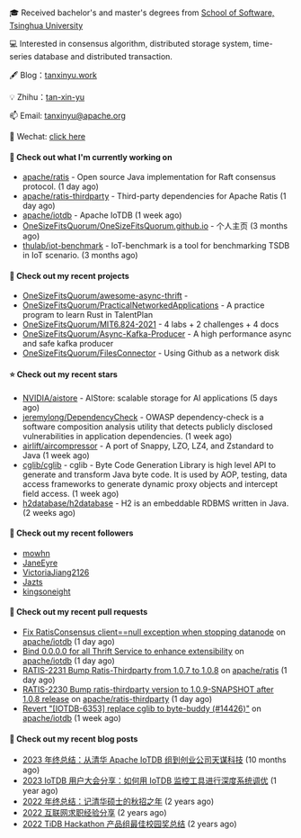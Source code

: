 🎓 Received bachelor's and master's degrees from [School of Software, Tsinghua University](https://www.thss.tsinghua.edu.cn/)

💻 Interested in consensus algorithm, distributed storage system, time-series database and distributed transaction.

🖋 Blog：[tanxinyu.work](https://tanxinyu.work)

💡 Zhihu：[tan-xin-yu](https://www.zhihu.com/people/tan-xin-yu-22)

📫 Email: [tanxinyu@apache.org](mailto:tanxinyu@apache.org)

💬 Wechat: [click here](https://github.com/LebronAl/LebronAl/issues/1)

#### 👷 Check out what I'm currently working on

- [apache/ratis](https://github.com/apache/ratis) - Open source Java implementation for Raft consensus protocol. (1 day ago)
- [apache/ratis-thirdparty](https://github.com/apache/ratis-thirdparty) - Third-party dependencies for Apache Ratis (1 day ago)
- [apache/iotdb](https://github.com/apache/iotdb) - Apache IoTDB (1 week ago)
- [OneSizeFitsQuorum/OneSizeFitsQuorum.github.io](https://github.com/OneSizeFitsQuorum/OneSizeFitsQuorum.github.io) - 个人主页 (3 months ago)
- [thulab/iot-benchmark](https://github.com/thulab/iot-benchmark) - IoT-benchmark is a tool for benchmarking TSDB in IoT scenario. (3 months ago)

#### 🌱 Check out my recent projects

- [OneSizeFitsQuorum/awesome-async-thrift](https://github.com/OneSizeFitsQuorum/awesome-async-thrift) - 
- [OneSizeFitsQuorum/PracticalNetworkedApplications](https://github.com/OneSizeFitsQuorum/PracticalNetworkedApplications) - A practice program to learn Rust in TalentPlan
- [OneSizeFitsQuorum/MIT6.824-2021](https://github.com/OneSizeFitsQuorum/MIT6.824-2021) - 4 labs &#43; 2 challenges &#43; 4 docs
- [OneSizeFitsQuorum/Async-Kafka-Producer](https://github.com/OneSizeFitsQuorum/Async-Kafka-Producer) - A high performance async and safe kafka producer
- [OneSizeFitsQuorum/FilesConnector](https://github.com/OneSizeFitsQuorum/FilesConnector) - Using Github as a network disk

#### ⭐ Check out my recent stars

- [NVIDIA/aistore](https://github.com/NVIDIA/aistore) - AIStore: scalable storage for AI applications (5 days ago)
- [jeremylong/DependencyCheck](https://github.com/jeremylong/DependencyCheck) - OWASP dependency-check is a software composition analysis utility that detects publicly disclosed vulnerabilities in application dependencies. (1 week ago)
- [airlift/aircompressor](https://github.com/airlift/aircompressor) - A port of Snappy, LZO, LZ4, and Zstandard  to Java (1 week ago)
- [cglib/cglib](https://github.com/cglib/cglib) - cglib - Byte Code Generation Library is high level API to generate and transform Java byte code. It is used by AOP, testing, data access frameworks to generate dynamic proxy objects and intercept field access. (1 week ago)
- [h2database/h2database](https://github.com/h2database/h2database) - H2 is an embeddable RDBMS written in Java. (2 weeks ago)

#### 👯 Check out my recent followers

- [mowhn](https://github.com/mowhn)
- [JaneEyre](https://github.com/JaneEyre)
- [VictoriaJiang2126](https://github.com/VictoriaJiang2126)
- [Jazts](https://github.com/Jazts)
- [kingsoneight](https://github.com/kingsoneight)

#### 🔨 Check out my recent pull requests

- [Fix RatisConsensus client==null exception when stopping datanode](https://github.com/apache/iotdb/pull/14578) on [apache/iotdb](https://github.com/apache/iotdb) (1 day ago)
- [Bind 0.0.0.0 for all Thrift Service to enhance extensibility](https://github.com/apache/iotdb/pull/14577) on [apache/iotdb](https://github.com/apache/iotdb) (1 day ago)
- [RATIS-2231 Bump Ratis-Thirdparty from 1.0.7 to 1.0.8](https://github.com/apache/ratis/pull/1202) on [apache/ratis](https://github.com/apache/ratis) (1 day ago)
- [RATIS-2230 Bump ratis-thirdparty version to 1.0.9-SNAPSHOT after 1.0.8 release](https://github.com/apache/ratis-thirdparty/pull/59) on [apache/ratis-thirdparty](https://github.com/apache/ratis-thirdparty) (1 day ago)
- [Revert &#34;[IOTDB-6353] replace cglib to byte-buddy (#14426)&#34;](https://github.com/apache/iotdb/pull/14497) on [apache/iotdb](https://github.com/apache/iotdb) (1 week ago)

#### 📜 Check out my recent blog posts

- [2023 年终总结：从清华 Apache IoTDB 组到创业公司天谋科技](https://tanxinyu.work/2023-annual-summary/) (10 months ago)
- [2023 IoTDB 用户大会分享：如何用 IoTDB 监控工具进行深度系统调优](https://tanxinyu.work/2023-iotdb-submit/) (1 year ago)
- [2022 年终总结：记清华硕士的秋招之年](https://tanxinyu.work/2022-annual-summary/) (2 years ago)
- [2022 互联网求职经验分享](https://tanxinyu.work/2022-internet-job-hunting-experience-sharing/) (2 years ago)
- [2022 TiDB Hackathon 产品组最佳校园奖总结](https://tanxinyu.work/2022-tidb-hackathon/) (2 years ago)
